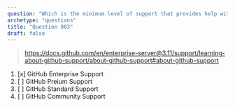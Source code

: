 ```yaml
---
question: "Which is the minimum level of support that provides help with installing and using Advanced Security?"
archetype: "questions"
title: "Question 003"
draft: false
---
```


> https://docs.github.com/en/enterprise-server@3.11/support/learning-about-github-support/about-github-support#about-github-support
1. [x] GitHub Enterprise Support
1. [ ] GitHub Preium Support
1. [ ] GitHub Standard Support
1. [ ] GitHub Community Support
